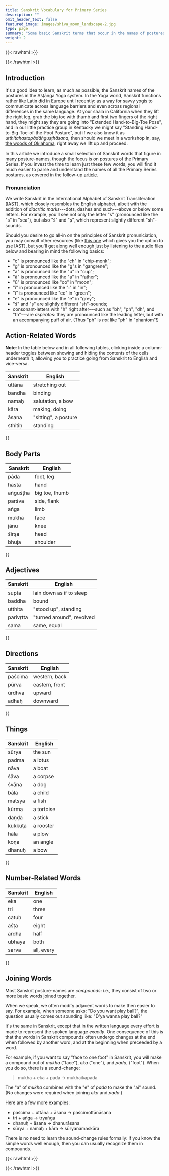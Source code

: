 ```yaml
---
title: Sanskrit Vocabulary for Primary Series
description: ""
omit_header_text: false
featured_image: images/shiva_moon_landscape-2.jpg
type: page
summary: "Some basic Sanskrit terms that occur in the names of postures, especially in the Primary Series."
weight: 2
---
```


{{< rawhtml >}}
<style>
th:hover {
  color: #AAA7EA;
}
</style>
{{< /rawhtml >}}

## Introduction

It's a good idea to learn, as much as possible, the Sanskrit names of the postures in the Aśṭāṅga Yoga system.  In the Yoga world, Sanskrit functions rather like Latin did in Europe until recently:  as a way for savvy yogis to communicate across language barriers and even across regional differences in the same language.  At your shala in California when they lift the right leg, grab the big toe with thumb and first two fingers of the right hand, they might say they are going into "Extended Hand-to-Big-Toe Pose", and in our little practice group in Kentucky we might say "Standing Hand-to-Big-Toe-of-the-Foot Posture", but if we also know it as *utthitahastapādāṅguṣṭhāsana*, then should we meet in a workshop in, say, <a href="https://ashtangayogastudio.com/magicforest" target="_blank">the woods of Oklahoma</a>, right away we lift up and proceed.

In this article we introduce a small selection of Sanskrit words that figure in many posture-names, though the focus is on postures of the Primary Series.  If you invest the time to learn just these few words, you will find it much easier to parse and understand the names of all the Primary Series postures, as covered in the follow-up <a href="/articles/primary/">article</a>.

### Pronunciation

We write Sanskrit in the International Alphabet of Sanskrit Transliteration (<a href="https://en.wikipedia.org/wiki/International_Alphabet_of_Sanskrit_Transliteration" target="_blank">IAST</a>), which closely resembles the English alphabet, albeit with the addition of *diacritic marks*---dots, dashes and such---above or below some letters.  For example, you'll see not only the letter "s" (pronounced like the "s" in "sea"), but also "ś" and "ṣ", which represent slightly different "sh"-sounds.

Should you desire to go all-in on the principles of Sanskrit pronuniciation, you may consult other resources (like <a href="https://learnsanskrit.org/sounds/" target="_blank">this one</a> which gives you the option to use IAST), but you'll get along well enough just by listening to the audio files below and bearing in mind the following basics:

* "c" is pronounced like the "ch" in "chip-monk";
* "g" is pronounced like the "g"s in "gangrene";
* "a" is pronounced like the "u" in "cup";
* "ā" is pronounced like the "a" in "father";
* "ū" is pronounced like "oo" in "moon";
* "i" in pronounced like the "i" in "in";
* "ī" is pronounced like "ee" in "green";
* "e" is pronounced like the "e" in "grey";
* "ś" and "ṣ" are slightly different "sh"-sounds;
* consonant-letters with "h" right after---such as "bh", "ph", "dh", and "th"---are *aspirates*:  they are pronounced like the leading letter, but with an accompanying puff of air.  (Thus "ph" is *not* like "ph" in "phantom"!)

## Action-Related Words

**Note**:  In the table below and in all following tables, clicking inside a column-header toggles between showing and hiding the contents of the cells underneath it, allowing you to practice going from Sanskrit to English and vice-versa.

Sanskrit | English
-------- | ----------
uttāna | stretching out
bandha | binding
namaḥ | salutation, a bow
kāra | making, doing
āsana | "sitting", a posture
sthitiḥ | standing

{{<audio src="/audio/terms/action.m4a" span="3" title="Pronunciation">}}


## Body Parts

Sanskrit | English
-------- | ----------
pāda | foot, leg
hasta | hand
aṅguśṭha | big toe, thumb
parśva | side, flank
aṅga | limb
mukha | face
jānu | knee
śīrṣa | head
bhuja | shoulder

{{<audio src="/audio/terms/body.m4a" span="3" title="Pronunciation">}}


## Adjectives

Sanskrit | English
-------- | ----------
supta | lain down as if to sleep
baddha | bound
utthita | "stood up", standing
parivṛtta | "turned around", revolved
sama | same, equal

{{<audio src="/audio/terms/adjectives.m4a" span="3" title="Pronunciation">}}


## Directions

Sanskrit | English
-------- | ----------
paścima | western, back
pūrva | eastern, front
ūrdhva | upward
adhaḥ | downward

{{<audio src="/audio/terms/directions.m4a" span="3" title="Pronunciation">}}


## Things

Sanskrit | English
-------- | ----------
sūrya | the sun
padma | a lotus
nāva | a boat
śāva | a corpse
śvāna | a dog
bāla | a child
matsya | a fish
kūrma | a tortoise
daṇḍa | a stick
kukkuṭa | a rooster
hāla | a plow
koṇa | an angle
dhanuḥ | a bow

{{<audio src="/audio/terms/things.m4a" span="3" title="Pronunciation">}}

## Number-Related Words

Sanskrit | English
-------- | ----------
eka | one
tri | three
catuḥ | four
aśṭa | eight
ardha | half
ubhaya | both
sarva | all, every

{{<audio src="/audio/terms/number.m4a" span="3" title="Pronunciation">}}


## Joining Words

Most Sanskrit posture-names are *compounds*:  i.e., they consist of two or more basic words joined together.

When we speak, we often modify adjacent words to make then easier to say.  For example, when someone asks: "Do you want play ball?", the question usually comes out sounding like: "D'ya wanna play ball?"

It's the same in Sanskrit, except that in the written language every effort is made to represent the spoken language *exactly*. One consequence of this is that the words in Sanskrit compounds often undergo changes at the end when followed by another word, and at the beginning when preceeded by a word.

For example, if you want to say "face to one foot" in Sanskrit, you will make a compound out of *mukha* ("face"), *eka* ("one"), and *pāda*, ("foot").  When you do so, there is a sound-change:

>mukha + eka + pāda &#8594;  mukhaikapāda

The "a" of *mukha* combines with the "e" of *pada* to make the "ai" sound. (No changes were required when joining *eka* and *pāda*.)

Here are a few more examples:

* paścima + uttāna + āsana &#8594;  paścimottānāsana
* tri + aṅga &#8594;  tryaṅga
* dhanuḥ + āsana &#8594;  dhanurāsana
* sūrya + namaḥ + kāra &#8594;  sūryanamaskāra

There is no need to learn the sound-change rules formally:  if you know the simple words well enough, then you can usually recognize them in compounds.

{{< rawhtml >}}
<script>
    
/**************************************************
  * for tables where second column shows text when 
  * mouse hovers
  ************************************************/

function modifyColumn(table, columnIndex, language) {
    const headers = table.getElementsByTagName("th");
    headers[columnIndex].innerHTML = `Hide ${language}`;
    headers[columnIndex].addEventListener("click", function(e) {
        console.log("hello");
        const rows = table.getElementsByTagName('tr');
        for (let i = 0; i < rows.length; i++) {
            const cells = rows[i].getElementsByTagName('td');
            if (cells.length > columnIndex) {
              let elem = cells[columnIndex]
              let hidden = elem.style.visibility === "hidden";
              console.log(hidden);
              if (hidden) {
                elem.style.visibility = "visible";
                e.target.innerHTML = `Hide ${language}`;
              } else {
                elem.style.visibility = "hidden";
                e.target.innerHTML = `Show ${language}`;
              }
            }
          }
    });
    
  }

  const termTables = document.getElementsByTagName("table");
  for (let tab of termTables) {
    modifyColumn(tab, 0, "Sanskrit");
    modifyColumn(tab, 1, "English");
  }


</script>
{{< /rawhtml >}}

